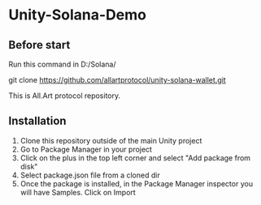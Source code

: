 # Unity-Solana-Demo
## Before start

Run this command in D:/Solana/

  git clone https://github.com/allartprotocol/unity-solana-wallet.git
  
  This is All.Art protocol repository.

## Installation

1. Clone this repository outside of the main Unity project
2. Go to Package Manager in your project
3. Click on the plus in the top left corner and select "Add package from disk"
4. Select package.json file from a cloned dir
5. Once the package is installed, in the Package Manager inspector you will have Samples. Click on Import

